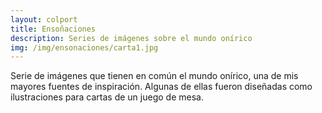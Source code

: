 ```yaml
---
layout: colport
title: Ensoñaciones
description: Series de imágenes sobre el mundo onírico
img: /img/ensonaciones/carta1.jpg
---
```


Serie de imágenes que tienen en común el mundo onírico, una de mis mayores fuentes de inspiración. Algunas de ellas fueron diseñadas como ilustraciones para cartas de un juego de mesa.<br/>

<div class="section group">
        <div class="col span_1_of_3">
	  <img class="image_enlarge" src="{{ site.baseurl }}/img/ensonaciones/carta1.jpg" alt=""/>
	</div>
	<div class="col span_1_of_3">	
	  <img class="image_enlarge" src="{{ site.baseurl }}/img/ensonaciones/carta2.jpg" alt=""/>
	</div>
	<div class="col span_1_of_3">	
	  <img class="image_enlarge" src="{{ site.baseurl }}/img/ensonaciones/pinocho.jpg" alt=""/>
	</div>
</div>

<div class="section group">
        <div class="col span_3_of_3">
	  <img class="image_enlarge" src="{{ site.baseurl }}/img/ensonaciones/oso_polar.jpg" alt=""/>
	</div>
</div>
<div class="section group">
        <div class="col span_3_of_3">
	  <img class="image_enlarge" src="{{ site.baseurl }}/img/ensonaciones/ciervo_arena.jpg" alt=""/>
	</div>
</div>

